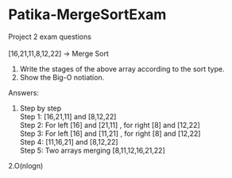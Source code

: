 # Patika-MergeSortExam

Project 2 exam questions <br> <br>
[16,21,11,8,12,22] -> Merge Sort

1) Write the stages of the above array according to the sort type.
2) Show the Big-O notiation.

Answers:
1. Step by step <br> 
Step 1: [16,21,11] and [8,12,22] <br> 
Step 2: For left  [16] and [21,11]  , for right [8] and [12,22] <br> 
Step 3: For left  [16] and [11,21] , for right [8] and [12,22] <br> 
Step 4: [11,16,21] and [8,12,22] <br> 
Step 5: Two arrays merging [8,11,12,16,21,22]

2.O(nlogn)
